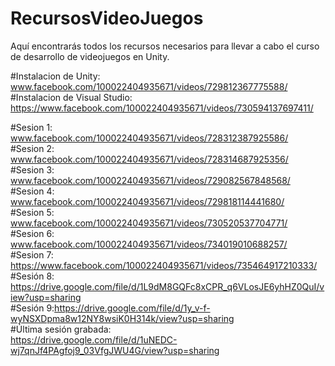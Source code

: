 # RecursosVideoJuegos
Aquí encontrarás todos los recursos necesarios para llevar a cabo el curso de desarrollo de videojuegos en Unity.

#Instalacion de Unity:
www.facebook.com/100022404935671/videos/729812367775588/     
#Instalacion de Visual Studio:
https://www.facebook.com/100022404935671/videos/730594137697411/

#Sesion 1:
www.facebook.com/100022404935671/videos/728312387925586/            
#Sesion 2:
www.facebook.com/100022404935671/videos/728314687925356/          
#Sesion 3:
www.facebook.com/100022404935671/videos/729082567848568/            
#Sesion 4:
www.facebook.com/100022404935671/videos/729818114441680/   
#Sesion 5:
www.facebook.com/100022404935671/videos/730520537704771/     
#Sesion 6:
www.facebook.com/100022404935671/videos/734019010688257/   
#Sesion 7:
https://www.facebook.com/100022404935671/videos/735464917210333/       
#Sesión 8:
https://drive.google.com/file/d/1L9dM8GQFc8xCPR_q6VLosJE6yhHZ0QuI/view?usp=sharing      
#Sesión 9:https://drive.google.com/file/d/1y_v-f-wyNSXDpma8w12NY8wsiK0H314k/view?usp=sharing  
#Última sesión grabada:                   
https://drive.google.com/file/d/1uNEDC-wj7qnJf4PAgfoj9_03VfgJWU4G/view?usp=sharing
 
 
